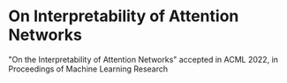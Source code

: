 # On Interpretability of Attention Networks
"On the Interpretability of Attention Networks" accepted in ACML 2022, in Proceedings of Machine Learning Research
